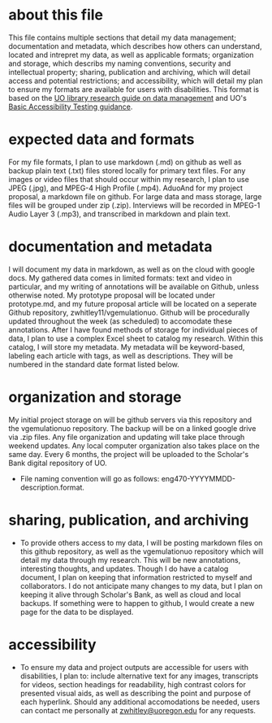 # about this file
This file contains multiple sections that detail my data management; documentation and metadata, which describes how others can understand, located and intrepret my data, as well as applicable formats; organization and storage, which describs my naming conventions, security and intellectual property; sharing, publication and archiving, which will detail access and potential restrictions; and accessibility, which will detail my plan to ensure my formats are available for users with disabilities. This format is based on the [UO library research guide on data management](https://researchguides.uoregon.edu/data-management) and UO's [Basic Accessibility Testing guidance](https://digitalaccessibility.uoregon.edu/assessment/basictesting).

# expected data and formats
For my file formats, I plan to use markdown (.md) on github as well as backup plain text (.txt) files stored locally for primary text files. For any images or video files that should occur within my research, I plan to use JPEG (.jpg), and MPEG-4 High Profile (.mp4). AduoAnd for my project proposal, a markdown file on github. For large data and mass storage, large files will be grouped under zip (.zip). Interviews will be recorded in MPEG-1 Audio Layer 3 (.mp3), and transcribed in markdown and plain text. 

# documentation and metadata
I will document my data in markdown, as well as on the cloud with google docs. My gathered data comes in limited formats: text and video in particular, and my writing of annotations will be available on Github, unless otherwise noted. My prototype proposal will be located under prototype.md, and my future proposal article will be located on a seperate Github repository, zwhitley11/vgemulationuo. Github will be procedurally updated throughout the week (as scheduled) to accomodate these annotations. After I have found methods of storage for individual pieces of data, I plan to use a complex Excel sheet to catalog my research. Within this catalog, I will store my metadata. My metadata will be keyword-based, labeling each article with tags, as well as descriptions. They will be numbered in the standard date format listed below.

# organization and storage
My initial project storage on will be github servers via this repository and the vgemulationuo repository. The backup will be on a linked google drive via .zip files. Any file organization and updating will take place through weekend updates. Any local computer organization also takes place on the same day. Every 6 months, the project will be uploaded to the Scholar's Bank digital repository of UO. 

- File naming convention will go as follows: eng470-YYYYMMDD-description.format. 

# sharing, publication, and archiving
- To provide others access to my data, I will be posting markdown files on this github repository, as well as the vgemulationuo repository which will detail my data through my research. This will be new annotations, interesting thoughts, and updates. Though I do have a catalog document, I plan on keeping that information restricted to myself and collaborators. I do not anticipate many changes to my data, but I plan on keeping it alive through Scholar's Bank, as well as cloud and local backups. If something were to happen to github, I would create a new page for the data to be displayed.

# accessibility
- To ensure my data and project outputs are accessible for users with disabilities, I plan to: include alternative text for any images, transcripts for videos, section headings for readability, high contrast colors for presented visual aids, as well as describing the point and purpose of each hyperlink. Should any additional accomodations be needed, users can contact me personally at zwhitley@uoregon.edu for any requests. 
